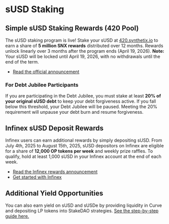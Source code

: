 # sUSD Staking

## Simple sUSD Staking Rewards (420 Pool)

The sUSD staking program is live! Stake your sUSD at [420.synthetix.io](https://420.synthetix.io/) to earn a share of **5 million SNX rewards** distributed over 12 months. Rewards unlock linearly over 3 months after the program ends (April 19, 2026). **Note:** Your sUSD will be locked until April 19, 2026, with no withdrawals until the end of the term.

- [Read the official announcement](https://blog.synthetix.io/susd-staks-5-million-snx-rewards/)

### For Debt Jubilee Participants

If you are participating in the Debt Jubilee, you must stake at least **20% of your original sUSD debt** to keep your debt forgiveness active. If you fall below this threshold, your Debt Jubilee will be paused. Meeting the 20% requirement will unpause your debt burn and resume forgiveness.

## Infinex sUSD Deposit Rewards

Infinex users can earn additional rewards by simply depositing sUSD. From July 4th, 2025 to August 15th, 2025, sUSD depositors on Infinex are eligible for a share of **12,000 OP tokens per week** and weekly prize raffles. To qualify, hold at least 1,000 sUSD in your Infinex account at the end of each week.

- [Read the Infinex rewards announcement](https://blog.synthetix.io/susd-deposit-rewards-on-infinex/)
- [Get started with Infinex](https://infinex.xyz/)

## Additional Yield Opportunities

You can also earn yield on sUSD and sUSDe by providing liquidity in Curve and depositing LP tokens into StakeDAO strategies. [See the step-by-step guide here.](../liquidity-providers/earn-yield-on-susd.md) 